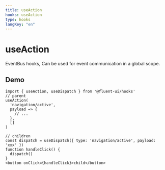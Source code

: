 ```yaml
---
title: useAction
hooks: useAction
type: hooks
langKey: "en"
---
```


# useAction

<p class="description">EventBus hooks, Can be used for event communication in a global scope.</p>

## Demo

```tsx
import { useAction, useDispatch } from '@fluent-ui/hooks'
// parent
useAction(
  'navigation/active',
  payload => {
    // ...
  },
  []
)

// children
const dispatch = useDispatch({ type: 'navigation/active', payload: 'xxx' })
function handleClick() {
  dispatch()
}
<button onClick={handleClick}>child</button>
```

